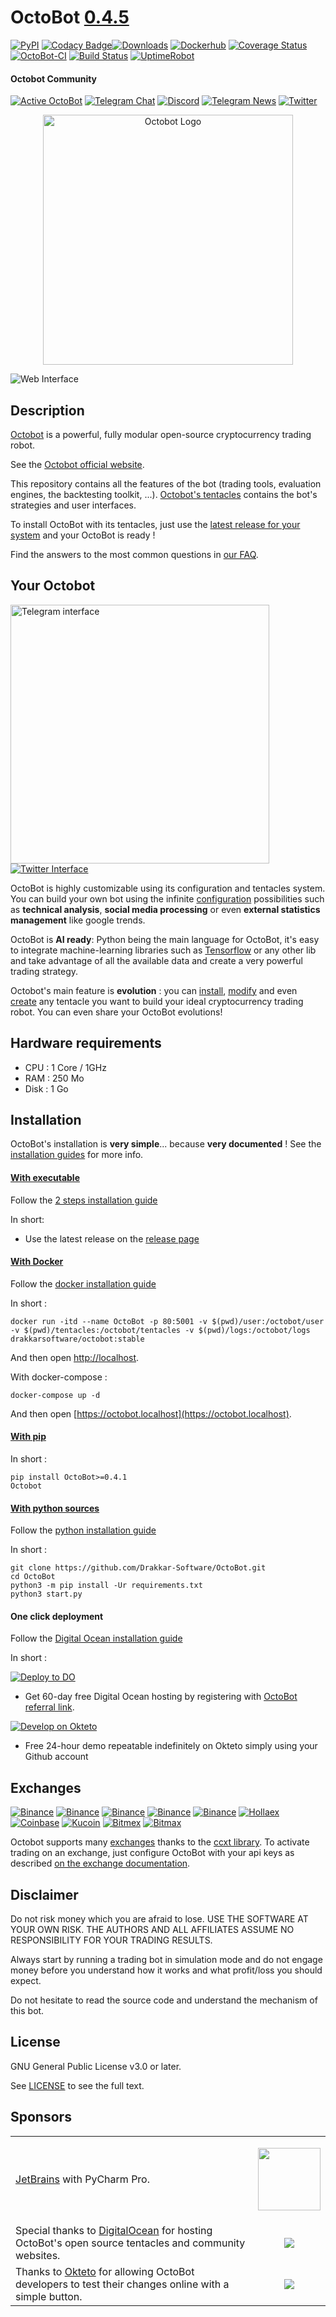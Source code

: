 # OctoBot [0.4.5](https://octobot.click/gh-changelog)
[![PyPI](https://img.shields.io/pypi/v/OctoBot.svg)](https://octobot.click/gh-pypi)
[![Codacy Badge](https://api.codacy.com/project/badge/Grade/e07fb190156d4efb8e7d07aaa5eff2e1)](https://app.codacy.com/gh/Drakkar-Software/OctoBot?utm_source=github.com&utm_medium=referral&utm_content=Drakkar-Software/OctoBot&utm_campaign=Badge_Grade_Dashboard)[![Downloads](https://pepy.tech/badge/octobot/month)](https://pepy.tech/project/octobot)
[![Dockerhub](https://img.shields.io/docker/pulls/drakkarsoftware/octobot.svg)](https://octobot.click/gh-dockerhub)
[![Coverage Status](https://coveralls.io/repos/github/Drakkar-Software/OctoBot/badge.svg?branch=dev)](https://coveralls.io/github/Drakkar-Software/OctoBot?branch=dev)
[![OctoBot-CI](https://github.com/Drakkar-Software/OctoBot/workflows/OctoBot-CI/badge.svg)](https://github.com/Drakkar-Software/OctoBot/actions)
[![Build Status](https://cloud.drone.io/api/badges/Drakkar-Software/OctoBot/status.svg)](https://cloud.drone.io/Drakkar-Software/OctoBot)
[![UptimeRobot](https://img.shields.io/uptimerobot/ratio/30/m786447893-903b482e5158c8b6483760e8)](https://octobot.click/gh-status)

#### Octobot Community
[![Active OctoBot](https://img.shields.io/badge/dynamic/json.svg?&url=https://octobotmetrics.herokuapp.com/metrics/community/count/0/-1/0&query=$.total&color=green&label=OctoBots%20online%20this%20month)]()
[![Telegram Chat](https://img.shields.io/badge/telegram-chat-green.svg)](https://octobot.click/gh-telegram)
[![Discord](https://img.shields.io/discord/530629985661222912.svg?logo=discord)](https://octobot.click/gh-discord)
[![Telegram News](https://img.shields.io/badge/telegram-news-blue.svg)](https://t.me/OctoBot_Project)
[![Twitter](https://img.shields.io/twitter/follow/DrakkarsOctobot.svg?label=Follow&style=social)](https://octobot.click/gh-twitter)
<p align="center">
<img src="../assets/OctoBot-icon-only.svg" alt="Octobot Logo" height="400" width="400">
</p>

![Web Interface](../assets/web-interface.gif)
## Description
[Octobot](https://www.octobot.online/) is a powerful, fully modular open-source cryptocurrency trading robot.

See the [Octobot official website](https://www.octobot.online/).

This repository contains all the features of the bot (trading tools, evaluation engines, the backtesting toolkit, ...).
[Octobot's tentacles](https://github.com/Drakkar-Software/OctoBot-tentacles) contains the bot's strategies and user interfaces.

To install OctoBot with its tentacles, just use the [latest release for your system](https://github.com/Drakkar-Software/OctoBot/releases/latest) and your OctoBot is ready ! 

Find the answers to the most common questions in [our FAQ](https://www.octobot.info/usage/frequently-asked-questions-faq).

## Your Octobot
<a href="https://www.octobot.online/guides/#telegram"><img src="../assets/telegram-interface.png" height="414" alt="Telegram interface"></a>
[![Twitter Interface](../assets/twitter-interface.png)](https://www.octobot.info/interfaces/twitter-interface)

OctoBot is highly customizable using its configuration and tentacles system. 
You can build your own bot using the infinite [configuration](https://www.octobot.online/guides/#trading_modes) possibilities such as 
**technical analysis**, **social media processing** or even **external statistics management** like google trends.

OctoBot is **AI ready**: Python being the main language for OctoBot, it's easy to integrate machine-learning libraries such as [Tensorflow](https://github.com/tensorflow/tensorflow) or
any other lib and take advantage of all the available data and create a very powerful trading strategy. 

Octobot's main feature is **evolution** : you can [install](https://www.octobot.info/advanced_usage/tentacle-manager), 
[modify](https://developer.octobot.info/guides/customize-your-octobot) and even [create](https://developer.octobot.info/guides/developer-guide) any tentacle you want to build your ideal cryptocurrency trading robot. You can even share your OctoBot evolutions!

## Hardware requirements
- CPU : 1 Core / 1GHz
- RAM : 250 Mo
- Disk : 1 Go

## Installation
OctoBot's installation is **very simple**... because **very documented** ! See the [installation guides](https://www.octobot.online/guides/#installation) for more info.

#### [With executable](https://www.octobot.info/installation/with-binary)
Follow the [2 steps installation guide](https://www.octobot.online/executable_installation/) 

In short:
- Use the latest release on the [release page](https://github.com/Drakkar-Software/OctoBot/releases/latest)

#### [With Docker](https://www.octobot.info/installation/with-docker)
Follow the [docker installation guide](https://www.octobot.online/docker_installation/) 

In short :
```
docker run -itd --name OctoBot -p 80:5001 -v $(pwd)/user:/octobot/user -v $(pwd)/tentacles:/octobot/tentacles -v $(pwd)/logs:/octobot/logs drakkarsoftware/octobot:stable
```
And then open [http://localhost](http://localhost).

With docker-compose : 
```
docker-compose up -d
```
And then open [https://octobot.localhost](https://octobot.localhost).

#### [With pip](https://octobot.click/gh-pip-install)

In short :
```
pip install OctoBot>=0.4.1
Octobot
```

#### [With python sources](https://octobot.click/gh-python-install)
Follow the [python installation guide](https://www.octobot.online/python_installation/) 

In short :
```
git clone https://github.com/Drakkar-Software/OctoBot.git
cd OctoBot
python3 -m pip install -Ur requirements.txt
python3 start.py
```

#### One click deployment
Follow the [Digital Ocean installation guide](https://octobot.click/gh-do-install) 

In short :

[![Deploy to DO](https://mp-assets1.sfo2.digitaloceanspaces.com/deploy-to-do/do-btn-blue.svg)](https://octobot.click/gh-do-deploy)

- Get 60-day free Digital Ocean hosting by registering with [OctoBot referral link](https://m.do.co/c/40c9737100b1).

[![Develop on Okteto](https://okteto.com/develop-okteto.svg)](https://octobot.click/gh-okteto-deploy)

- Free 24-hour demo repeatable indefinitely on Okteto simply using your Github account

## Exchanges
[![Binance](../assets/binance-logo.png)](https://octobot.click/gh-binance)
[![Binance](../assets/ftx-logo.png)](https://octobot.click/gh-ftx)
[![Binance](../assets/okex-logo.png)](https://octobot.click/gh-okex)
[![Binance](../assets/gateio-logo.png)](https://octobot.click/gh-gateio)
[![Binance](../assets/huobi-logo.png)](https://octobot.click/gh-huobi)
[![Hollaex](../assets/hollaex-logo.png)](https://octobot.click/gh-hollaex)
[![Coinbase](../assets/coinbasepro-logo.png)](https://pro.coinbase.com)
[![Kucoin](../assets/kucoin-logo.png)](https://www.kucoin.com)
[![Bitmex](../assets/bitmex-logo.png)](https://bitmex.com)
[![Bitmax](../assets/ascendex-logo.png)](https://octobot.click/gh-ascendex)

Octobot supports many [exchanges](https://octobot.click/gh-exchanges) thanks to the [ccxt library](https://github.com/ccxt/ccxt). 
To activate trading on an exchange, just configure OctoBot with your api keys as described [on the exchange documentation](https://www.octobot.online/guides/#exchanges).

## Disclaimer
Do not risk money which you are afraid to lose. USE THE SOFTWARE AT YOUR OWN RISK. THE AUTHORS 
AND ALL AFFILIATES ASSUME NO RESPONSIBILITY FOR YOUR TRADING RESULTS. 

Always start by running a trading bot in simulation mode and do not engage money
before you understand how it works and what profit/loss you should
expect.

Do not hesitate to read the source code and understand the mechanism of this bot.

## License
GNU General Public License v3.0 or later.

See [LICENSE](https://octobot.click/gh-license) to see the full text.

## Sponsors
<table>
<tr>
<td><a href="https://www.jetbrains.com" target="_blank">JetBrains</a> with PyCharm Pro.</td>
<td><a href="https://www.jetbrains.com" target="_blank"><p align="center"><img src="https://resources.jetbrains.com/storage/products/pycharm/img/meta/pycharm_logo_300x300.png" width="100px"></p></a></td>
</tr>
<tr>
<td>Special thanks to <a href="https://m.do.co/c/40c9737100b1" target="_blank">DigitalOcean</a> for hosting OctoBot's open source tentacles and community websites.</td>
<td><a href="https://m.do.co/c/40c9737100b1" target="_blank"><p align="center"><img src="https://opensource.nyc3.cdn.digitaloceanspaces.com/attribution/assets/PNG/DO_Logo_Horizontal_Blue.png?utm_medium=opensource&utm_source=OctoBot"></p></a></td>
</tr>
<tr>
<td>Thanks to <a href="https://okteto.com/" target="_blank">Okteto</a> for allowing OctoBot developers to test their changes online with a simple button.</td>
<td><a href="https://okteto.com/" target="_blank"><p align="center"><img src="https://github.com/Drakkar-Software/OctoBot/blob/assets/okteto.png?raw=true"></p></a></td>
</tr>
</table>
